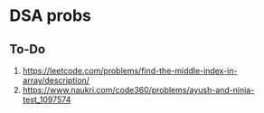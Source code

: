 # DSA probs
## To-Do
1. https://leetcode.com/problems/find-the-middle-index-in-array/description/
2. https://www.naukri.com/code360/problems/ayush-and-ninja-test_1097574
